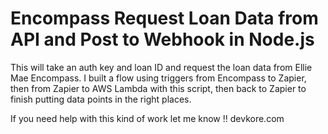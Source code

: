 # Encompass Request Loan Data from API and Post to Webhook in Node.js

This will take an auth key and loan ID and request the loan data from Ellie Mae Encompass. I built a flow using triggers from Encompass to Zapier, then from Zapier to AWS Lambda with this script, then back to Zapier to finish putting data points in the right places.

If you need help with this kind of work let me know !! devkore.com
